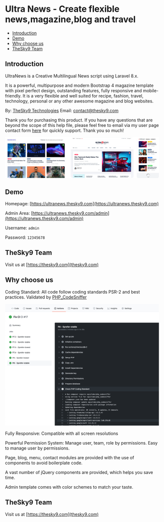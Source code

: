 # Ultra News - Create flexible news,magazine,blog and travel

- [Introduction](#introduction)
- [Demo](#demo)
- [Why choose us](#why_choose_us)
- [TheSky9 Team](#thesky9_team)

<a name="introduction"></a>
## Introduction

UltraNews is a Creative Multilingual News script using Laravel 8.x.

It is a powerful, multipurpose and modern Bootstrap 4 magazine template with pixel perfect design, outstanding features, fully responsive and mobile-friendly. It is a very flexible and well suited for recipe, fashion, travel, technology, personal or any other awesome magazine and blog websites.

By: [TheSky9 Technologies](https://thesky9.com) Email: [contact@thesky9.com](mailto:contact@thesky9.com)

Thank you for purchasing this product. If you have any questions that are beyond the scope of this help file, 
please feel free to email via my user page contact form [here](https://codecanyon.net.net/user/thesky9) for quickly support. Thank you so much!

![intro](/_images/intro.png)		
<a name="demo"></a>
## Demo

Homepage: [https://ultranews.thesky9.com](https://ultranews.thesky9.com)

Admin Area: [https://ultranews.thesky9.com/admin](https://ultranews.thesky9.com/admin)

Username: `admin`

Password: `12345678`

<a name="thesky9_team"></a>
## TheSky9 Team

Visit us at [https://thesky9.com](thesky9.com)

<a name="why_choose_us"></a>
## Why choose us

Coding Standard: All code follow coding standards PSR-2 and best practices. Validated by [PHP_CodeSniffer](https://github.com/squizlabs/PHP_CodeSniffer)

![Coding standard](_images/phpcs.png)


Fully Responsive: Compatible with all screen resolutions

Powerful Permission System: Manage user, team, role by permissions. Easy to manage user by permissions.

Page, blog, menu, contact modules are provided with the use of components to avoid boilerplate code.

A vast number of jQuery components are provided, which helps you save time.

Admin template comes with color schemes to match your taste.
		
<a name="thesky9_team"></a>
## TheSky9 Team

Visit us at [https://thesky9.com](thesky9.com)